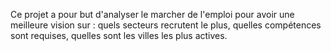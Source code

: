 Ce projet a pour but d'analyser le marcher de l'emploi pour avoir une meilleure vision sur : quels secteurs recrutent le plus, quelles compétences sont requises, quelles sont les villes les plus actives.
